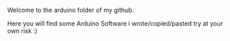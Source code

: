 Welcome to the arduino folder of my github.

Here you will find some Arduino Software i wrote/copied/pasted 
try at your own risk :)